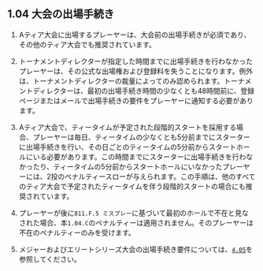 ## 1.04 大会の出場手続き

1. Aティア大会に出場するプレーヤーは、大会前の出場手続きが必須であり、その他のティア大会でも推奨されています。

1. トーナメントディレクターが指定した時間までに出場手続きを行わなかったプレーヤーは、その公式な出場権および登録料を失うことになります。例外は、トーナメントディレクターの裁量によってのみ認められます。トーナメントディレクターは、最初の出場手続き時間の少なくとも48時間前に、登録ページまたはメールで出場手続きの要件をプレーヤーに通知する必要があります。

1. Aティア大会で、ティータイムが予定された段階的スタートを採用する場合、プレーヤーは毎日、ティータイムの少なくとも5分前までにスターターに出場手続きを行い、その日ごとのティータイムの5分前からスタートホールにいる必要があります。この時間までにスターターに出場手続きを行わなかったり、ティータイムの5分前からスタートホールにいなかったプレーヤーには、2投のペナルティースローが与えられます。この手順は、他のすべてのティア大会で予定されたティータイムを伴う段階的スタートの場合にも推奨されています。

1. プレーヤーが後に`811.F.5 ミスプレー`に基づいて最初のホールで不在と見なされた場合、本`1.04.C`のペナルティーは適用されません。そのプレーヤーは不在のペナルティーのみを受けます。

1. メジャーおよびエリートシリーズ大会の出場手続き要件については、[`4.05`](#登録出場手続きおよびプレーの開始)を参照してください。

